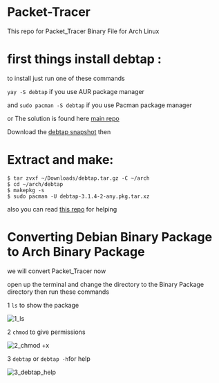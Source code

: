 # Packet-Tracer

This repo for Packet_Tracer Binary File for Arch Linux

# first things install debtap : 

to install just run one of these commands

`yay -S debtap`  if you use AUR package manager

and `sudo pacman -S debtap` if you use Pacman package manager


or The solution is found here [main repo](https://aur.archlinux.org/packages/debtap)

Download the [debtap snapshot](https://aur.archlinux.org/cgit/aur.git/snapshot/debtap.tar.gz) then 

Extract and make:
==================

    $ tar zvxf ~/Downloads/debtap.tar.gz -C ~/arch
    $ cd ~/arch/debtap 
    $ makepkg -s 
    $ sudo pacman -U debtap-3.1.4-2-any.pkg.tar.xz


also you can read [this repo](https://github.com/mmsaeed509/debtap) for helping


# Converting Debian Binary Package to Arch Binary Package


we will convert Packet_Tracer now 

open up the terminal and change the directory to the Binary Package directory then run these commands

1 `ls` to show the package

![1_ls](https://user-images.githubusercontent.com/62524855/128856034-e38746c9-d65f-4392-910a-c8a11793451b.png)

2 `chmod` to give permissions

![2_chmod +x ](https://user-images.githubusercontent.com/62524855/128855621-8f60d8e6-6d49-40d6-a88d-9079dcf973ff.png)

3 `debtap` or `debtap -h`for help

![3_debtap_help](https://user-images.githubusercontent.com/62524855/128855724-f7960f2b-179e-4771-95c4-f295c1986fd9.png)






